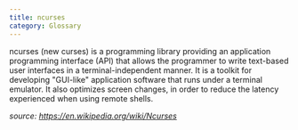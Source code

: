 ```yaml
---
title: ncurses
category: Glossary
---
```


ncurses (new curses) is a programming library providing an application programming interface (API) that allows the programmer to write text-based user interfaces in a terminal-independent manner. It is a toolkit for developing "GUI-like" application software that runs under a terminal emulator. It also optimizes screen changes, in order to reduce the latency experienced when using remote shells.

_source: <https://en.wikipedia.org/wiki/Ncurses>_